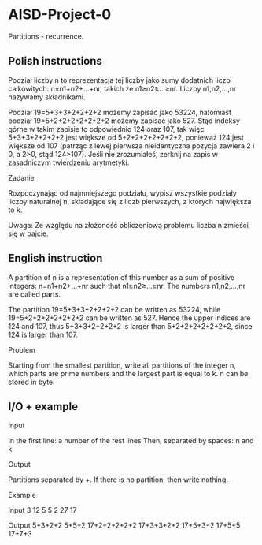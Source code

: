 # AISD-Project-0
Partitions - recurrence.

## Polish instructions
Podział liczby n to reprezentacja tej liczby jako sumy dodatnich liczb całkowitych: n=n1+n2+...+nr, takich że n1≥n2≥...≥nr. Liczby n1,n2,...,nr nazywamy składnikami.

Podział 19=5+3+3+2+2+2+2 możemy zapisać jako 53224, natomiast podział 19=5+2+2+2+2+2+2+2 możemy zapisać jako 527.
Stąd indeksy górne w takim zapisie to odpowiednio 124 oraz 107, tak więc 5+3+3+2+2+2+2 jest większe od 5+2+2+2+2+2+2+2, 
ponieważ 124 jest większe od 107 (patrząc z lewej pierwsza nieidentyczna pozycja zawiera 2 i 0, a 2>0, stąd 124>107).
Jeśli nie zrozumiałeś, zerknij na zapis w zasadniczym twierdzeniu arytmetyki.

Zadanie

Rozpoczynając od najmniejszego podziału, wypisz wszystkie podziały liczby naturalnej n, składające się z liczb pierwszych, z których największa to k. 

Uwaga:
Ze względu na złożoność obliczeniową problemu liczba n zmieści się w bajcie.

## English instruction
A partition of n is a representation of this number as a sum of positive integers: n=n1+n2+...+nr such that n1≥n2≥...≥nr. The numbers n1,n2,...,nr are called parts.

The partition 19=5+3+3+2+2+2+2 can be written as 53224, while 19=5+2+2+2+2+2+2+2 can be written as 527.
Hence the upper indices are 124 and 107, thus 5+3+3+2+2+2+2 is larger than 5+2+2+2+2+2+2+2, 
since 124 is larger than 107.

Problem

Starting from the smallest partition, write all partitions of the integer n, which parts are prime numbers and the largest part is equal to k. n can be stored in byte.

## I/O + example
Input

In the first line: a number of the rest lines
Then, separated by spaces: n and k

Output

Partitions separated by +. If there is no partition, then write nothing.

Example

Input
3
12 5
5 2
27 17

Output
5+3+2+2
5+5+2
17+2+2+2+2+2
17+3+3+2+2
17+5+3+2
17+5+5
17+7+3
